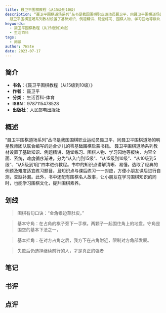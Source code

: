 ```yaml
---
title: 聂卫平围棋教程（从15级到10级）
description: “聂卫平围棋道场系列”丛书是我国围棋职业运动员聂卫平，同聂卫平围棋道场的明星教师团队联合编写的适合少儿的零基础围棋启蒙书籍。
  聂卫平围棋道场系列教材设置了基础知识、例题精讲、随堂练习、围棋人物、学习园地等板块，内容全面、系统，难度循序渐进，分为“从入门到1
keywords:
  - 聂卫平围棋教程（从15级到10级）
  - 生活百科
tags:
  - 阅读
author: 7Wate
date: 2023-07-17
---
```


## 简介

- **书名**：《聂卫平围棋教程（从15级到10级）》
- **作者**： 聂卫平
- **分类**： 生活百科-体育
- **ISBN**：9787115478528
- **出版社**：人民邮电出版社

## 概述

“聂卫平围棋道场系列”丛书是我国围棋职业运动员聂卫平，同聂卫平围棋道场的明星教师团队联合编写的适合少儿的零基础围棋启蒙书籍。 聂卫平围棋道场系列教材设置了基础知识、例题精讲、随堂练习、围棋人物、学习园地等板块，内容全面、系统，难度循序渐进，分为“从入门到15级”、“从15级到10级”、“从10级到5级”、“从5级到1段”四本进价教程。书中的知识点讲解清晰、易懂，选取了经典的例题及难度适宜练习题目，且知识点与课后练习一一对应，方便小朋友课后进行自测，查缺补漏。此外，书中还配有围棋名人故事，让小朋友在学习围棋知识的同时，也能学习围棋文化，提升围棋素养。

## 划线 
 

> 围棋有句口诀：“金角银边草肚皮。” 

> 基本守角：在占角的棋子旁下一手棋，两颗子一起围住角上的地盘。守角是围空的基本下法之一， 

> 基本挂角：在对方占角之后，我方下在占角附近，限制对方角部发展。 

> 失败后仍选择继续前行的人，才是真正的强者

## 笔记


## 书评


## 点评
